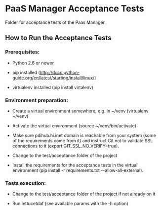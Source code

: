 # PaaS Manager Acceptance Tests

Folder for acceptance tests of the Paas Manager.

## How to Run the Acceptance Tests

### Prerequisites:

- Python 2.6 or newer

- pip installed (http://docs.python-guide.org/en/latest/starting/install/linux/)

- virtualenv installed (pip install virtalenv)

### Environment preparation:

- Create a virtual environment somewhere, e.g. in ~/venv (virtualenv ~/venv)

- Activate the virtual environment (source ~/venv/bin/activate)

- Make sure pdihub.hi.inet domain is reachable from your system (some of the requirements come from it) and instruct Git not to validate SSL connections to it (export GIT\_SSL\_NO\_VERIFY=true).

- Change to the test/acceptance folder of the project

- Install the requirements for the acceptance tests in the virtual environment (pip install -r requirements.txt --allow-all-external).

### Tests execution:

- Change to the test/acceptance folder of the project if not already on it

- Run lettucetdaf (see available params with the -h option)
